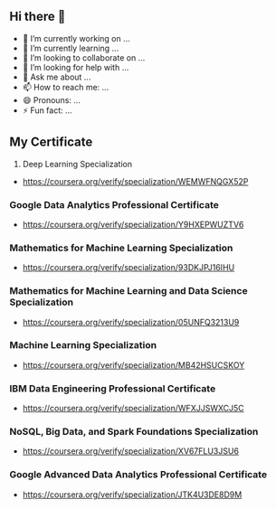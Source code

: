 ## Hi there 👋

- 🔭 I’m currently working on ...
- 🌱 I’m currently learning ...
- 👯 I’m looking to collaborate on ...
- 🤔 I’m looking for help with ...
- 💬 Ask me about ...
- 📫 How to reach me: ...
- 😄 Pronouns: ...
- ⚡ Fun fact: ...

## My Certificate
1. Deep Learning Specialization
  - https://coursera.org/verify/specialization/WEMWFNQGX52P

### Google Data Analytics Professional Certificate
- https://coursera.org/verify/specialization/Y9HXEPWUZTV6

### Mathematics for Machine Learning Specialization
- https://coursera.org/verify/specialization/93DKJPJ16IHU

### Mathematics for Machine Learning and Data Science Specialization
- https://coursera.org/verify/specialization/05UNFQ3213U9

### Machine Learning Specialization
- https://coursera.org/verify/specialization/MB42HSUCSKOY

### IBM Data Engineering Professional Certificate
- https://coursera.org/verify/specialization/WFXJJSWXCJ5C

### NoSQL, Big Data, and Spark Foundations Specialization
- https://coursera.org/verify/specialization/XV67FLU3JSU6

### Google Advanced Data Analytics Professional Certificate
- https://coursera.org/verify/specialization/JTK4U3DE8D9M

